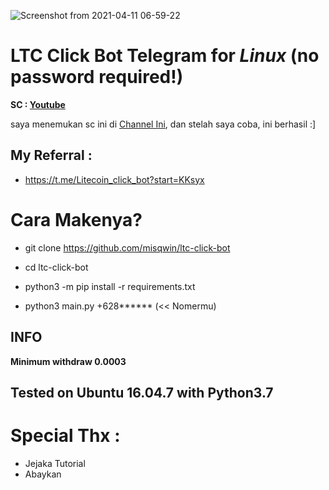 ![Screenshot from 2021-04-11 06-59-22](https://user-images.githubusercontent.com/44058169/114287733-7cd2ec80-9a93-11eb-87c9-b9c1f1caac42.png)

# LTC Click Bot Telegram for *Linux* (no password required!)
**SC : [Youtube](https://www.youtube.com/channel/UCklMnWz-oJPLnn2sIdBo8vQ)**

saya menemukan sc ini di [Channel Ini](https://www.youtube.com/channel/UCklMnWz-oJPLnn2sIdBo8vQ), dan stelah saya coba, ini berhasil :]

## My Referral :
- https://t.me/Litecoin_click_bot?start=KKsyx 
# Cara Makenya?
- git clone https://github.com/misqwin/ltc-click-bot

- cd ltc-click-bot

- python3 -m pip install -r requirements.txt

- python3 main.py +628****** (<< Nomermu)

 ## INFO
__Minimum withdraw 0.0003__

## Tested on Ubuntu 16.04.7 with Python3.7

# Special Thx :
- Jejaka Tutorial
- Abaykan
